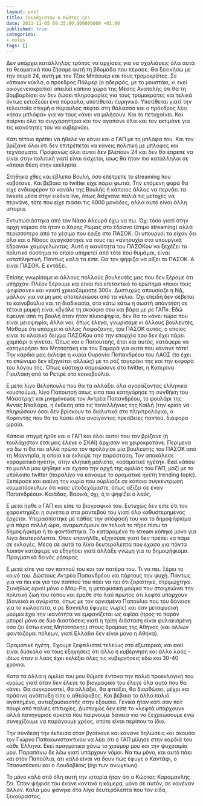 ```yaml
---
layout: post
title: Τουλάχιστον ο Κώστας ζει
date: 2011-11-05 09:35:00.000000000 +01:00
published: true
categories:
- notes
tags: []
---
```


Δεν υπάρχει κατάλληλος τρόπος να αρχίσεις για να σχολιάσεις όλα αυτά τα θεαματικά που ζήσαμε αυτή τη βδομάδα που πέρασε. Θα ξεκινήσω με την σειρά 24, αυτή με τον Τζακ Μπάουερ και τους τρομοκράτες. Σε κάποιον κύκλο, ο πρόεδρος Πάλμερ (ο αδερφός, με το μουστάκι, κι εκεί οικογενειοκρατία) απειλεί κάποια χώρα της Μέσης Ανατολής ότι θα τη βομβαρδίσει αν δεν δώσει πληροφορίες για τους τρομοκράτες και τελικά όντως εκτοξεύει ένα πύραυλο, υποτίθεται πυρηνικό. Υποτίθεται γιατί την τελευταία στιγμή ο πύραυλος πέφτει στη θάλασσα και ο πρόεδρος λέει «ήταν μπλόφα» για να τους κάνει να μιλήσουν. Και το πετυχαίνει. Και παίρνει όλα τα συγχαρητήρια και τον αγαπάνε όλοι και τον εκτιμάνε για τις ικανότητές του να κυβερνάει.

Κάτι τέτοιο πρέπει να ήθελε να κάνει και ο ΓΑΠ με τη μπλόφα του. Και τον βρίζανε όλοι ότι δεν επιτρέπεται να κάνεις πολιτική με μπλόφες και τεχνάσματα. Προφανώς όλοι αυτοί δεν βλέπουν 24 και δεν θα έπρεπε να είναι στην πολιτική γιατί είναι άσχετοι, ίσως θα ήταν πιο κατάλληλοι σε κάποια θέση στην εκκλησία.

Στήθηκα χθες και έβλεπα Βουλή, όσο επέτρεπε το streaming που κοβότανε. Και βέβαια το twitter είχε πάρει φωτιά. Την επόμενη φορά θα είχε ενδιαφέρον το κανάλι της Βουλής ή κάποιος άλλος να περνάει τα tweets μέσα στην εικόνα live, όπως δείχνανε παλιά τις μετοχές να περνάνε, τότε που είχε πιάσει τις 6000 μονάδες, αλλά αυτό είναι άλλη ιστορία.

Εντυπωσιάστηκα από τον Νάσο Αλευρά έχω να πω. Όχι τόσο γιατί στην αρχή νόμισα ότι ήταν ο Χάρης Ρώμας στο έδρανο (άτιμο streaming) αλλά περισσότερο από το χέσιμο που έριξε στο ΠΑΣΟΚ. Οι υπουργοί τα είχαν δει όλα και ο Νάσος αναγκάστηκε να τους πει «ανησυχία στα υπουργικά έδρανα» χαμογελώντας. Αυτή η ικανότητα του ΠΑΣΟΚου να ξεχέζει το πολιτικό σύστημα το οποίο υπηρετεί από τότε που θυμάμαι, είναι καταπληκτική. Πάντως καλά τα είπε. Θα τον ψήφιζα να ρίξει το ΠΑΣΟΚ. Α είναι ΠΑΣΟΚ. Ε εντάξει.

Επίσης γνωρίσαμε κι άλλους πολλούς βουλευτές μας που δεν ξέραμε ότι υπήρχαν. Πλέον ξέρουμε και είναι πιο επιτακτικό το ερώτημα «ποιοι τους ψηφίσανε» και «γιατί χρειαζόμαστε 300». Δυστυχώς απουσίαζε η ΝΔ, μάλλον για να μη μας αποτελειώσει από τα γέλια. Όχι επειδή δεν σέβεται το κοινοβούλιο και τη διαδικασία, στο κάτω κάτω η σωστή απάντηση σε τέτοια μομφή είναι «βγάλε τη σκούφια σου και βάρα με ρε ΓΑΠ». Εδώ έφευγε από τη βουλή όταν ήταν πλειοψηφία, δεν θα το κάνει τώρα που είναι μειοψηφία; Αλλά ναι, όπως έλεγα, γνωρίσαμε κι άλλους βουλευτές. Μάθαμε ότι υπάρχει κι άλλος Λαφαζάνης, του ΠΑΣΟΚ αυτός, ο οποίος είναι το κλασικό δείγμα ΠΑΣΟΚου από την επαρχία που δεν έχει πάρει χαμπάρι τι γίνεται. Όπως και ο Παπουτσής, έτσι και αυτός, κατάφερε να κατηγορήσει τον Μητσοτάκη και τον Σαμαρά για αυτά που κάνανε τότε! Την καρδιά μας έκλεψε η κυρία Ουρανία Παπανδρέου του ΛΑΟΣ (το έχει το επώνυμο δεν εξηγείται αλλιώς) με το ροζ ταγεράκι της και την εκφορά του λόγου της. Όπως εύστοχα σημειώσανε στο twitter, η Κατερίνα Γιουλάκη από το Ρετιρέ στο κοινοβούλιο.

Ε μετά λίγο Βελόπουλο που θα τα αλλάξει όλα αγοράζοντας ελληνικά κουστούμια, λίγο Παπουτσή όπως είπα που κατηγόρησε τη συνθήκη του Μάαστριχτ και μνημόνευσε τον Αντρέα Παπανδρέου, το φουλάρι της Άννας Νταλάρα, η έκθεση από τις πανελλήνιες της Καϊλή (την κρίση να πληρώσουν όσοι δεν βρίσκουν τα διαλυτικά στο πληκτρολόγιο), ο Κοραντής που θα τα λύσει όλα ανοίγοντας πρεσβείες παντού, διάφορα ωραία.

Κάποια στιγμή ήρθε και ο ΓΑΠ και όλοι αυτοί που τον βρίζανε (ή τουλάχιστον έτσι μας έλεγε ο ΣΚΑΙ) άρχισαν να χειροκροτάνε. Περίμενα να δω τι θα πει αλλά πρώτα τον προλόγισε μία βουλευτής του ΠΑΣΟΚ από τη Μαγνησία, η οποία και έκλεψε την παράσταση. Τον αποκάλεσε «οραματικό ηγέτη», στην κλητική μάλιστα, «οραματικέ ηγέτη». Εκεί κάπου το μυαλό μου ψήθηκε και έχασα την αρχή της ομιλίας του ΓΑΠ, μαζί με το υπόλοιπο twitter (παραλίγο να κάνουμε το οραματικέ ηγέτη trending topic). Ξεπέρασε και εκείνη την κυρία που ούρλιαζε σε κάποια συγκέντρωση κομματόσκυλων ότι «σας υποδεχόμαστε, όπως αξίζει σε έναν Παπανδρέου». Καιάδας. Βασικά, όχι, ό,τι ψηφίζει ο λαός.

Ε μετά ήρθε ο ΓΑΠ και είπε το βιογραφικό του. Ευτυχώς δεν είπε ότι τον χαρακτηρίζει η συνέπεια στα ραντεβού του γιατί όλο καθυστερημένος έρχεται. Υπερασπίστηκε με πάθος την απόφασή του για το δημοψήφισμα για πάρα πολλή ώρα, αναρωτιόμουν αν τελικά το πήρε πίσω το δημοψήφισμα ή το φαντάστηκα. Το καταραμένο το stream κόπηκε μόνο για λίγα δευτερόλεπτα. Όταν επανήλθε, εξηγούσε γιατί δεν πρέπει να πάμε σε εκλογές. Μέσα σε αυτά τα λίγα δευτερόλεπτα που έχασα για πάντα λοιπόν κατάφερε να εξηγήσει γιατί άλλαξε γνώμη για το δημοψήφισμα. Πραγματικά δεινός ρήτορας.

Ε μετά είπε για τον παππού του και τον πατέρα του. Τι να πει. Ξέρει το κοινό του. Δώστους Αντρέα Παπανδρέου και πάρτους την ψυχή. Πάντως για να πει και για τον παππού του πάει να πει ότι ζορίστηκε, στριμώχτηκε. Συνήθως αρκεί μόνο ο Μαμ-Ρα, η μεταφυσική μούμια που στοιχειώνει την πολιτική ζωή του τόπου και έμαθε στο λαό πρώτος ότι λεφτά υπάρχουν (δανεικά κι αγύριστα, όπως με τον οργισμένο Παπούλια που του δάνεισε για το κωλόσπιτο, α ρε Βαγγέλα έφυγες νωρίς) και σαν μεταφυσική μούμια έχει την ικανότητα να εμφανίζεται ως αφίσα (προς το παρόν μπορεί μόνο σε δύο διαστάσεις γιατί η τρίτη διάσταση είναι φυλακισμένη όσο ζει έστω ένας Μητσοτάκης) στους δρόμους της Αθήνας (και άλλων φαντάζομαι πόλεων, γιατί Ελλάδα δεν είναι μόνο η Αθήνα).

Οραματικέ ηγέτη. Έχουμε ξεφτιλιστεί τελείως στο εξωτερικό, και εκεί είναι δύσκολο να τους εξηγήσεις ότι άλλο η κυβέρνηση και άλλο λαός - ιδίως όταν ο λαός έχει εκλέξει όλες τις κυβερνήσεις εδώ και 30-40 χρόνια.

Κατά τα άλλα η ομιλία του μου θύμισε έντονα την παλιά προεκλογική του κυρίως γιατί όταν δεν έλεγε το βιογραφικό του έλεγε όλα αυτά που θα κάνει. Θα συγκρουστεί, θα αλλάξει, θα φτιάξει, θα διορθώσει, μέχρι και πράσινη ανάπτυξη είπε ο αθεόφοβος. Και βέβαια το άλλο παλιό αγαπημένο, αντιεξουσιαστής στην εξουσία. Γενικά ήταν κάτι σαν ποτ πουρί από παλιές επιτυχίες. Δυστυχώς δεν είπε το «λεφτά υπάρχουν» αλλά πανηγύρισε αρκετά που παίρνουμε δάνεια για να ξεχρεώσουμε ενώ συνεχίζουμε να παράγουμε χρέος, οπότε είναι περίπου το ίδιο.

Την σύνδεση την έκλεισα όταν βγαίνανε και κάνανε δηλώσεις και άκουσα τον Γιώργο Παπακωνσταντίνου να λέει ότι ο ΓΑΠ μίλησε στην καρδιά του κάθε Έλληνα. Εκεί πραγματικά χάνω το χιούμορ μου και την ψυχραιμία μου. Παραπάνω δε λέω γιατί υπάρχουν νόμοι. Να πω μόνο, και αυτό πάει και στον Παπούλια, ότι καλό είναι να δουν πώς έφυγε ο Καντάφι, ο Τσαουσέσκου και ο Λουδοβίκος (όχι των ανωγείων).

Το μόνο καλό από όλη αυτή την ιστορία ήταν ότι ο Κώστας Καραμανλής ζει. Όταν ψήφισε του έκανε κοντινό η κάμερα, μόνο σε αυτόν, σε κανέναν άλλον. Καλά μου φάνηκε στα λίγα δευτερόλεπτα που τον είδα, ξεκούραστος.
